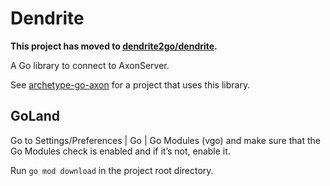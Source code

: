 # Dendrite

**This project has moved to [dendrite2go/dendrite](https://github.com/dendrite2go/dendrite).**

A Go library to connect to AxonServer.

See [archetype-go-axon](https://github.com/jeroenvanmaanen/archetype-go-axon)
for a project that uses this library.

## GoLand

Go to Settings/Preferences | Go | Go Modules (vgo) and make sure that the Go Modules check is enabled and if it’s not, enable it.

Run `go mod download` in the project root directory.
